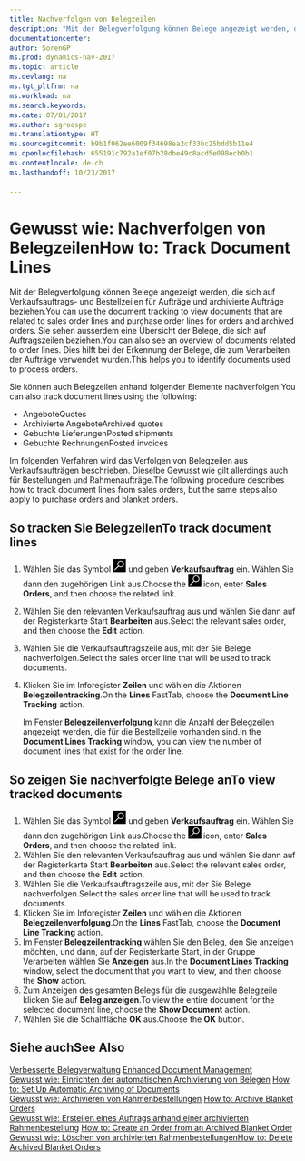 ```yaml
---
title: Nachverfolgen von Belegzeilen
description: "Mit der Belegverfolgung können Belege angezeigt werden, die sich auf Verkaufsauftrags- und Bestellzeilen für Aufträge und archivierte Aufträge beziehen. Sie sehen ausserdem eine Übersicht der Belege, die sich auf Auftragszeilen beziehen."
documentationcenter: 
author: SorenGP
ms.prod: dynamics-nav-2017
ms.topic: article
ms.devlang: na
ms.tgt_pltfrm: na
ms.workload: na
ms.search.keywords: 
ms.date: 07/01/2017
ms.author: sgroespe
ms.translationtype: HT
ms.sourcegitcommit: b9b1f062ee6009f34698ea2cf33bc25bdd5b11e4
ms.openlocfilehash: 655191c792a1ef07b28dbe49c8acd5e098ecb0b1
ms.contentlocale: de-ch
ms.lasthandoff: 10/23/2017

---
```

# <a name="how-to-track-document-lines"></a><span data-ttu-id="17f3b-104">Gewusst wie: Nachverfolgen von Belegzeilen</span><span class="sxs-lookup"><span data-stu-id="17f3b-104">How to: Track Document Lines</span></span>
<span data-ttu-id="17f3b-105">Mit der Belegverfolgung können Belege angezeigt werden, die sich auf Verkaufsauftrags- und Bestellzeilen für Aufträge und archivierte Aufträge beziehen.</span><span class="sxs-lookup"><span data-stu-id="17f3b-105">You can use the document tracking to view documents that are related to sales order lines and purchase order lines for orders and archived orders.</span></span> <span data-ttu-id="17f3b-106">Sie sehen ausserdem eine Übersicht der Belege, die sich auf Auftragszeilen beziehen.</span><span class="sxs-lookup"><span data-stu-id="17f3b-106">You can also see an overview of documents related to order lines.</span></span> <span data-ttu-id="17f3b-107">Dies hilft bei der Erkennung der Belege, die zum Verarbeiten der Aufträge verwendet wurden.</span><span class="sxs-lookup"><span data-stu-id="17f3b-107">This helps you to identify documents used to process orders.</span></span>  

<span data-ttu-id="17f3b-108">Sie können auch Belegzeilen anhand folgender Elemente nachverfolgen:</span><span class="sxs-lookup"><span data-stu-id="17f3b-108">You can also track document lines using the following:</span></span>  

- <span data-ttu-id="17f3b-109">Angebote</span><span class="sxs-lookup"><span data-stu-id="17f3b-109">Quotes</span></span>  
- <span data-ttu-id="17f3b-110">Archivierte Angebote</span><span class="sxs-lookup"><span data-stu-id="17f3b-110">Archived quotes</span></span>  
- <span data-ttu-id="17f3b-111">Gebuchte Lieferungen</span><span class="sxs-lookup"><span data-stu-id="17f3b-111">Posted shipments</span></span>  
- <span data-ttu-id="17f3b-112">Gebuchte Rechnungen</span><span class="sxs-lookup"><span data-stu-id="17f3b-112">Posted invoices</span></span>  

<span data-ttu-id="17f3b-113">Im folgenden Verfahren wird das Verfolgen von Belegzeilen aus Verkaufsaufträgen beschrieben. Dieselbe Gewusst wie gilt allerdings auch für Bestellungen und Rahmenaufträge.</span><span class="sxs-lookup"><span data-stu-id="17f3b-113">The following procedure describes how to track document lines from sales orders, but the same steps also apply to purchase orders and blanket orders.</span></span>  

## <a name="to-track-document-lines"></a><span data-ttu-id="17f3b-114">So tracken Sie Belegzeilen</span><span class="sxs-lookup"><span data-stu-id="17f3b-114">To track document lines</span></span>  

1.  <span data-ttu-id="17f3b-115">Wählen Sie das Symbol ![Nach Seite oder Bericht suchen](../../media/ui-search/search_small.png "Nach Seite oder Bericht suchen") und geben **Verkaufsauftrag** ein. Wählen Sie dann den zugehörigen Link aus.</span><span class="sxs-lookup"><span data-stu-id="17f3b-115">Choose the ![Search for Page or Report](../../media/ui-search/search_small.png "Search for Page or Report icon") icon, enter **Sales Orders**, and then choose the related link.</span></span>  
2.  <span data-ttu-id="17f3b-116">Wählen Sie den relevanten Verkaufsauftrag aus und wählen Sie dann auf der Registerkarte Start **Bearbeiten** aus.</span><span class="sxs-lookup"><span data-stu-id="17f3b-116">Select the relevant sales order, and then choose the **Edit** action.</span></span>  
3.  <span data-ttu-id="17f3b-117">Wählen Sie die Verkaufsauftragszeile aus, mit der Sie Belege nachverfolgen.</span><span class="sxs-lookup"><span data-stu-id="17f3b-117">Select the sales order line that will be used to track documents.</span></span>  
4.  <span data-ttu-id="17f3b-118">Klicken Sie im Inforegister **Zeilen** und wählen die Aktionen **Belegzeilentracking**.</span><span class="sxs-lookup"><span data-stu-id="17f3b-118">On the **Lines** FastTab, choose the **Document Line Tracking** action.</span></span>  

    <span data-ttu-id="17f3b-119">Im Fenster **Belegzeilenverfolgung** kann die Anzahl der Belegzeilen angezeigt werden, die für die Bestellzeile vorhanden sind.</span><span class="sxs-lookup"><span data-stu-id="17f3b-119">In the **Document Lines Tracking** window, you can view the number of document lines that exist for the order line.</span></span>  

## <a name="to-view-tracked-documents"></a><span data-ttu-id="17f3b-120">So zeigen Sie nachverfolgte Belege an</span><span class="sxs-lookup"><span data-stu-id="17f3b-120">To view tracked documents</span></span>  

1.  <span data-ttu-id="17f3b-121">Wählen Sie das Symbol ![Nach Seite oder Bericht suchen](../../media/ui-search/search_small.png "Nach Seite oder Bericht suchen") und geben **Verkaufsauftrag** ein. Wählen Sie dann den zugehörigen Link aus.</span><span class="sxs-lookup"><span data-stu-id="17f3b-121">Choose the ![Search for Page or Report](../../media/ui-search/search_small.png "Search for Page or Report icon") icon, enter **Sales Orders**, and then choose the related link.</span></span>  
2.  <span data-ttu-id="17f3b-122">Wählen Sie den relevanten Verkaufsauftrag aus und wählen Sie dann auf der Registerkarte Start **Bearbeiten** aus.</span><span class="sxs-lookup"><span data-stu-id="17f3b-122">Select the relevant sales order, and then choose the **Edit** action.</span></span>  
3.  <span data-ttu-id="17f3b-123">Wählen Sie die Verkaufsauftragszeile aus, mit der Sie Belege nachverfolgen.</span><span class="sxs-lookup"><span data-stu-id="17f3b-123">Select the sales order line that will be used to track documents.</span></span>  
4.  <span data-ttu-id="17f3b-124">Klicken Sie im Inforegister **Zeilen** und wählen die Aktionen **Belegzeilenverfolgung**.</span><span class="sxs-lookup"><span data-stu-id="17f3b-124">On the **Lines** FastTab, choose the **Document Line Tracking** action.</span></span>  
5.  <span data-ttu-id="17f3b-125">Im Fenster **Belegzeilentracking** wählen Sie den Beleg, den Sie anzeigen möchten, und dann, auf der Registerkarte Start, in der Gruppe Verarbeiten wählen Sie **Anzeigen** aus.</span><span class="sxs-lookup"><span data-stu-id="17f3b-125">In the **Document Lines Tracking** window, select the document that you want to view, and then choose the **Show** action.</span></span>  
6.  <span data-ttu-id="17f3b-126">Zum Anzeigen des gesamten Belegs für die ausgewählte Belegzeile klicken Sie auf **Beleg anzeigen**.</span><span class="sxs-lookup"><span data-stu-id="17f3b-126">To view the entire document for the selected document line, choose the **Show Document** action.</span></span>  
7.  <span data-ttu-id="17f3b-127">Wählen Sie die Schaltfläche **OK** aus.</span><span class="sxs-lookup"><span data-stu-id="17f3b-127">Choose the **OK** button.</span></span>  

## <a name="see-also"></a><span data-ttu-id="17f3b-128">Siehe auch</span><span class="sxs-lookup"><span data-stu-id="17f3b-128">See Also</span></span>  
 <span data-ttu-id="17f3b-129">[Verbesserte Belegverwaltung](enhanced-document-management.md) </span><span class="sxs-lookup"><span data-stu-id="17f3b-129">[Enhanced Document Management](enhanced-document-management.md) </span></span>  
 <span data-ttu-id="17f3b-130">[Gewusst wie: Einrichten der automatischen Archivierung von Belegen](how-to-set-up-automatic-archiving-of-documents.md) </span><span class="sxs-lookup"><span data-stu-id="17f3b-130">[How to: Set Up Automatic Archiving of Documents](how-to-set-up-automatic-archiving-of-documents.md) </span></span>  
 <span data-ttu-id="17f3b-131">[Gewusst wie: Archivieren von Rahmenbestellungen](how-to-archive-blanket-orders.md) </span><span class="sxs-lookup"><span data-stu-id="17f3b-131">[How to: Archive Blanket Orders](how-to-archive-blanket-orders.md) </span></span>  
 <span data-ttu-id="17f3b-132">[Gewusst wie: Erstellen eines Auftrags anhand einer archivierten Rahmenbestellung](how-to-create-an-order-from-an-archived-blanket-order.md) </span><span class="sxs-lookup"><span data-stu-id="17f3b-132">[How to: Create an Order from an Archived Blanket Order](how-to-create-an-order-from-an-archived-blanket-order.md) </span></span>  
 [<span data-ttu-id="17f3b-133">Gewusst wie: Löschen von archivierten Rahmenbestellungen</span><span class="sxs-lookup"><span data-stu-id="17f3b-133">How to: Delete Archived Blanket Orders</span></span>](how-to-delete-archived-blanket-orders.md)

